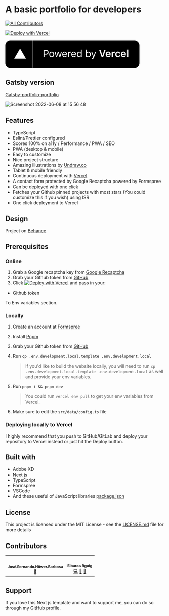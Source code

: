 # A basic portfolio for developers

<!-- ALL-CONTRIBUTORS-BADGE:START - Do not remove or modify this section -->

[![All Contributors](https://img.shields.io/badge/all_contributors-2-orange.svg?style=flat-square)](#contributors-)

<!-- ALL-CONTRIBUTORS-BADGE:END -->

[![Deploy with Vercel](https://vercel.com/button)](https://vercel.com/new/clone?repository-url=https%3A%2F%2Fgithub.com%2Fsmakosh%2Fnext-portfolio-dev&env=GITHUB_TOKEN&envDescription=Get%20your%20GitHub%20token&envLink=https%3A%2F%2Fgithub.com%2Fsettings%2Ftokens%2Fnew%3Fscopes%3Drepo%26description%3Dportfolio-dev&project-name=my-portfolio-dev&repo-name=my-portfolio-dev&demo-title=Next%20Portfolio%20Dev&demo-description=A%20simple%20portfolio%20for%20developers&demo-url=https%3A%2F%2Fportfolio-next.smakosh.com%2F&demo-image=http%3A%2F%2Fportfolio-next.smakosh.com%2Fassets%2Fthumbnail%2Fthumbnail.png&integration-ids=oac_SOUPsixV2TP6CkvfaB91Jhri)

[![Powered by Vercel](./powered-by-vercel.svg)](https://vercel.com?utm_source=smakosh&utm_campaign=oss)

## Gatsby version

[Gatsby-portfolio-portfolio](https://github.com/smakosh/gatsby-portfolio-dev)

<img width="465" alt="Screenshot 2022-06-08 at 15 56 48" src="https://user-images.githubusercontent.com/20082141/172635162-258fffac-de31-446e-89b7-364b71496065.png">

## Features

- TypeScript
- Eslint/Prettier configured
- Scores 100% on a11y / Performance / PWA / SEO
- PWA (desktop & mobile)
- Easy to customize
- Nice project structure
- Amazing illustrations by [Undraw.co](https://undraw.co)
- Tablet & mobile friendly
- Continuous deployment with [Vercel](https://vercel.com/?utm_source=smakosh)
- A contact form protected by Google Recaptcha powered by Formspree
- Can be deployed with one click
- Fetches your Github pinned projects with most stars (You could customize this if you wish) using ISR
- One click deployment to Vercel

## Design

Project on [Behance](https://www.behance.net/gallery/74172961/Free-Gatsby-portfolio-for-developers)

## Prerequisites

### Online

1. Grab a Google recaptcha key from [Google Recaptcha](https://www.google.com/recaptcha/admin)
2. Grab your Github token from [GitHub](https://github.com/settings/tokens/new?scopes=repo&description=portfolio-dev)
3. Click [![Deploy with Vercel](https://vercel.com/button)](https://vercel.com/new/clone?repository-url=https%3A%2F%2Fgithub.com%2Fsmakosh%2Fnext-portfolio-dev&env=GITHUB_TOKEN&envDescription=Get%20your%20GitHub%20token&envLink=https%3A%2F%2Fgithub.com%2Fsettings%2Ftokens%2Fnew%3Fscopes%3Drepo%26description%3Dportfolio-dev&project-name=my-portfolio-dev&repo-name=my-portfolio-dev&demo-title=Next%20Portfolio%20Dev&demo-description=A%20simple%20portfolio%20for%20developers&demo-url=https%3A%2F%2Fportfolio-next.smakosh.com%2F&demo-image=http%3A%2F%2Fportfolio-next.smakosh.com%2Fassets%2Fthumbnail%2Fthumbnail.png&integration-ids=oac_SOUPsixV2TP6CkvfaB91Jhri) and pass in your:

- Github token

To Env variables section.

### Locally

1. Create an account at [Formspree](https://formspree.io/?utm_source=smakosh)
2. Install [Pnpm](https://pnpm.io/)
3. Grab your Github token from [GitHub](https://github.com/settings/tokens/new?scopes=repo&description=portfolio-dev)
4. Run `cp .env.development.local.template .env.development.local`
   > If you'd like to build the website locally, you will need to run `cp .env.development.local.template .env.development.local` as well and provide your env variables.
5. Run `pnpm i && pnpm dev`

   > You could run `vercel env pull` to get your env variables from Vercel.

6. Make sure to edit the `src/data/config.ts` file

### Deploying locally to Vercel

I highly recommend that you push to GitHub/GitLab and deploy your repository to Vercel instead or just hit the Deploy button.

## Built with

- Adobe XD
- Next js
- TypeScript
- Formspree
- VSCode
- And these useful of JavaScript libraries [package.json](package.json)

## License

This project is licensed under the MIT License - see the [LICENSE.md](LICENSE.md) file for more details

## Contributors

<!-- ALL-CONTRIBUTORS-LIST:START - Do not remove or modify this section -->
<!-- prettier-ignore-start -->
<!-- markdownlint-disable -->
<table>
  <tr>
    <td align="center"><a href="https://upleveled.io/"><img src="https://avatars.githubusercontent.com/u/61600906?v=4?s=100" width="100px;" alt=""/><br /><sub><b>José Fernando Höwer Barbosa</b></sub></a><br /><a href="https://github.com/smakosh/next-portfolio-dev/commits?author=Josehower" title="Documentation">📖</a></td>
    <td align="center"><a href="https://github.com/Elbarae1921"><img src="https://avatars.githubusercontent.com/u/44276243?v=4?s=100" width="100px;" alt=""/><br /><sub><b>Elbarae Rguig</b></sub></a><br /><a href="https://github.com/smakosh/next-portfolio-dev/commits?author=Elbarae1921" title="Code">💻</a> <a href="https://github.com/smakosh/next-portfolio-dev/commits?author=Elbarae1921" title="Documentation">📖</a> <a href="https://github.com/smakosh/next-portfolio-dev/issues?q=author%3AElbarae1921" title="Bug reports">🐛</a></td>
  </tr>
</table>

<!-- markdownlint-restore -->
<!-- prettier-ignore-end -->

<!-- ALL-CONTRIBUTORS-LIST:END -->

## Support

If you love this Next js template and want to support me, you can do so through my GitHub profile.
